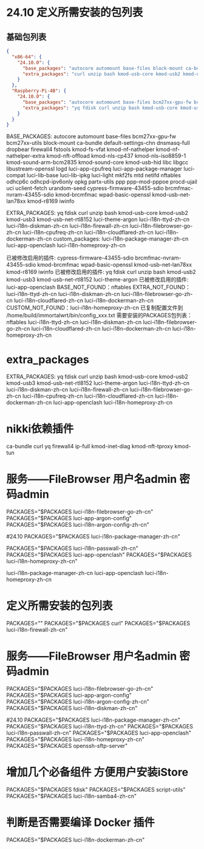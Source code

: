 # 24.10 定义所需安装的包列表

## 基础包列表
```json
{
  "x86-64": {
    "24.10.0": {
      "base_packages": "autocore automount base-files block-mount ca-bundle default-settings-chn dnsmasq-full dropbear fdisk firewall4 fstools grub2-bios-setup i915-firmware-dmc kmod-8139cp kmod-8139too kmod-button-hotplug kmod-e1000e kmod-fs-f2fs kmod-i40e kmod-igb kmod-igbvf kmod-igc kmod-ixgbe kmod-ixgbevf kmod-nf-nathelper kmod-nf-nathelper-extra kmod-nft-offload kmod-pcnet32 kmod-r8101 kmod-r8125 kmod-r8126 kmod-r8168 kmod-tulip kmod-usb-hid kmod-usb-net kmod-usb-net-asix kmod-usb-net-asix-ax88179 kmod-usb-net-rtl8150 kmod-usb-net-rtl8152-vendor kmod-vmxnet3 libc libgcc libustream-openssl logd luci-app-package-manager luci-compat luci-lib-base luci-lib-ipkg luci-light mkf2fs mtd netifd nftables odhcp6c odhcpd-ipv6only opkg partx-utils ppp ppp-mod-pppoe procd-ujail uci uclient-fetch urandom-seed urngd kmod-amazon-ena kmod-amd-xgbe kmod-bnx2 kmod-e1000 kmod-dwmac-intel kmod-forcedeth kmod-fs-vfat kmod-tg3 kmod-drm-i915",
      "extra_packages": "curl unzip bash kmod-usb-core kmod-usb2 kmod-usb3 luci-theme-argon luci-i18n-ttyd-zh-cn luci-i18n-diskman-zh-cn luci-i18n-firewall-zh-cn luci-i18n-filebrowser-go-zh-cn luci-i18n-cloudflared-zh-cn luci-i18n-dockerman-zh-cn"
    }
  },
  "Raspberry-Pi-4B": {
    "24.10.0": {
      "base_packages": "autocore automount base-files bcm27xx-gpu-fw bcm27xx-utils block-mount ca-bundle default-settings-chn dnsmasq-full dropbear firewall4 fstools kmod-fs-vfat kmod-nf-nathelper kmod-nf-nathelper-extra kmod-nft-offload kmod-nls-cp437 kmod-nls-iso8859-1 kmod-sound-arm-bcm2835 kmod-sound-core kmod-usb-hid libc libgcc libustream-openssl logd luci-app-cpufreq luci-app-package-manager luci-compat luci-lib-base luci-lib-ipkg luci-light mkf2fs mtd netifd nftables odhcp6c odhcpd-ipv6only opkg partx-utils ppp ppp-mod-pppoe procd-ujail uci uclient-fetch urandom-seed cypress-firmware-43455-sdio brcmfmac-nvram-43455-sdio kmod-brcmfmac wpad-basic-openssl kmod-usb-net-lan78xx kmod-r8169 iwinfo",
      "extra_packages": "yq fdisk curl unzip bash kmod-usb-core kmod-usb2 kmod-usb3 kmod-usb-net-rtl8152 luci-theme-argon luci-i18n-ttyd-zh-cn luci-i18n-diskman-zh-cn luci-i18n-firewall-zh-cn luci-i18n-filebrowser-go-zh-cn luci-i18n-cpufreq-zh-cn luci-i18n-cloudflared-zh-cn luci-i18n-dockerman-zh-cn"
    }
  }
}
```


BASE_PACKAGES: autocore automount base-files bcm27xx-gpu-fw bcm27xx-utils block-mount ca-bundle default-settings-chn dnsmasq-full dropbear firewall4 fstools kmod-fs-vfat kmod-nf-nathelper kmod-nf-nathelper-extra kmod-nft-offload kmod-nls-cp437 kmod-nls-iso8859-1 kmod-sound-arm-bcm2835 kmod-sound-core kmod-usb-hid libc libgcc libustream-openssl logd luci-app-cpufreq luci-app-package-manager luci-compat luci-lib-base luci-lib-ipkg luci-light mkf2fs mtd netifd nftables odhcp6c odhcpd-ipv6only opkg partx-utils ppp ppp-mod-pppoe procd-ujail uci uclient-fetch urandom-seed cypress-firmware-43455-sdio brcmfmac-nvram-43455-sdio kmod-brcmfmac wpad-basic-openssl kmod-usb-net-lan78xx kmod-r8169 iwinfo

EXTRA_PACKAGES: yq fdisk curl unzip bash kmod-usb-core kmod-usb2 kmod-usb3 kmod-usb-net-rtl8152 luci-theme-argon luci-i18n-ttyd-zh-cn luci-i18n-diskman-zh-cn luci-i18n-firewall-zh-cn luci-i18n-filebrowser-go-zh-cn luci-i18n-cpufreq-zh-cn luci-i18n-cloudflared-zh-cn luci-i18n-dockerman-zh-cn
custom_packages: luci-i18n-package-manager-zh-cn luci-app-openclash luci-i18n-homeproxy-zh-cn

已被修改启用的插件: cypress-firmware-43455-sdio brcmfmac-nvram-43455-sdio kmod-brcmfmac wpad-basic-openssl kmod-usb-net-lan78xx kmod-r8169 iwinfo
已被修改启用的插件: yq fdisk curl unzip bash kmod-usb2 kmod-usb3 kmod-usb-net-rtl8152 luci-theme-argon
已被修改启用的插件: luci-app-openclash
BASE_NOT_FOUND：nftables
EXTRA_NOT_FOUND：luci-i18n-ttyd-zh-cn luci-i18n-diskman-zh-cn luci-i18n-filebrowser-go-zh-cn luci-i18n-cloudflared-zh-cn luci-i18n-dockerman-zh-cn
CUSTOM_NOT_FOUND：luci-i18n-homeproxy-zh-cn
已复制配置文件到 /home/build/immortalwrt/bin/config_xxx.txt
需要安装的PACKAGES包列表：nftables luci-i18n-ttyd-zh-cn luci-i18n-diskman-zh-cn luci-i18n-filebrowser-go-zh-cn luci-i18n-cloudflared-zh-cn luci-i18n-dockerman-zh-cn luci-i18n-homeproxy-zh-cn
# extra_packages
EXTRA_PACKAGES: yq fdisk curl unzip bash kmod-usb-core kmod-usb2 kmod-usb3 kmod-usb-net-rtl8152 luci-theme-argon luci-i18n-ttyd-zh-cn luci-i18n-diskman-zh-cn luci-i18n-firewall-zh-cn luci-i18n-filebrowser-go-zh-cn luci-i18n-cpufreq-zh-cn luci-i18n-cloudflared-zh-cn luci-i18n-dockerman-zh-cn luci-app-openclash luci-i18n-homeproxy-zh-cn


# nikki依赖插件
ca-bundle
curl
yq
firewall4
ip-full
kmod-inet-diag
kmod-nft-tproxy
kmod-tun

# 服务——FileBrowser 用户名admin 密码admin
PACKAGES="$PACKAGES luci-i18n-filebrowser-go-zh-cn"
PACKAGES="$PACKAGES luci-app-argon-config"
PACKAGES="$PACKAGES luci-i18n-argon-config-zh-cn"


#24.10
PACKAGES="$PACKAGES luci-i18n-package-manager-zh-cn"

PACKAGES="$PACKAGES luci-i18n-passwall-zh-cn"
PACKAGES="$PACKAGES luci-app-openclash"
PACKAGES="$PACKAGES luci-i18n-homeproxy-zh-cn"

luci-i18n-package-manager-zh-cn luci-app-openclash luci-i18n-homeproxy-zh-cn


# 定义所需安装的包列表
PACKAGES=""
PACKAGES="$PACKAGES curl"
PACKAGES="$PACKAGES luci-i18n-firewall-zh-cn"
# 服务——FileBrowser 用户名admin 密码admin
PACKAGES="$PACKAGES luci-i18n-filebrowser-go-zh-cn"
PACKAGES="$PACKAGES luci-app-argon-config"
PACKAGES="$PACKAGES luci-i18n-argon-config-zh-cn"
PACKAGES="$PACKAGES luci-i18n-diskman-zh-cn"

#24.10
PACKAGES="$PACKAGES luci-i18n-package-manager-zh-cn"
PACKAGES="$PACKAGES luci-i18n-ttyd-zh-cn"
PACKAGES="$PACKAGES luci-i18n-passwall-zh-cn"
PACKAGES="$PACKAGES luci-app-openclash"
PACKAGES="$PACKAGES luci-i18n-homeproxy-zh-cn"
PACKAGES="$PACKAGES openssh-sftp-server"

# 增加几个必备组件 方便用户安装iStore
PACKAGES="$PACKAGES fdisk"
PACKAGES="$PACKAGES script-utils"
PACKAGES="$PACKAGES luci-i18n-samba4-zh-cn"

# 判断是否需要编译 Docker 插件
PACKAGES="$PACKAGES luci-i18n-dockerman-zh-cn"
